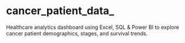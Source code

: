 # cancer_patient_data_
Healthcare analytics dashboard using Excel, SQL &amp; Power BI to explore cancer patient demographics, stages, and survival trends.
